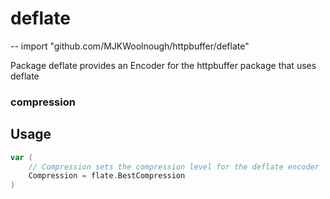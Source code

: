 # deflate
--
    import "github.com/MJKWoolnough/httpbuffer/deflate"

Package deflate provides an Encoder for the httpbuffer package that uses deflate
### compression

## Usage

```go
var (
	// Compression sets the compression level for the deflate encoder
	Compression = flate.BestCompression
)
```
